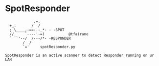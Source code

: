 # SpotResponder

    
                 ,=.
      +_.       /  /
      ; \____,-==-.-_*- - -SPOT
      //_    `----'-=)           @tfairane
      `  `'--/  /---/*- -RESPONDER
            /  /
            `='     spotResponder.py
            
`SpotResponder is an active scanner to detect Responder running on ur LAN`
